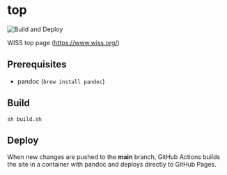# top

![Build and Deploy](https://github.com/WISSOrg/top/workflows/Build%20and%20Deploy/badge.svg)

WISS top page (https://www.wiss.org/)

## Prerequisites

- pandoc (`brew install pandoc`)

## Build

```
sh build.sh
```

## Deploy

When new changes are pushed to the **main** branch, GitHub Actions builds the site in a container with pandoc and deploys directly to GitHub Pages.
